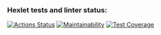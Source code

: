 ### Hexlet tests and linter status:
[![Actions Status](https://github.com/AlexandrKoliukh/js-oop-project-lvl1/workflows/hexlet-check/badge.svg)](https://github.com/AlexandrKoliukh/js-oop-project-lvl1/actions)
[![Maintainability](https://api.codeclimate.com/v1/badges/52567751aa87a57fbe0a/maintainability)](https://codeclimate.com/github/AlexandrKoliukh/js-oop-project-lvl1/maintainability)
[![Test Coverage](https://api.codeclimate.com/v1/badges/52567751aa87a57fbe0a/test_coverage)](https://codeclimate.com/github/AlexandrKoliukh/js-oop-project-lvl1/test_coverage)
